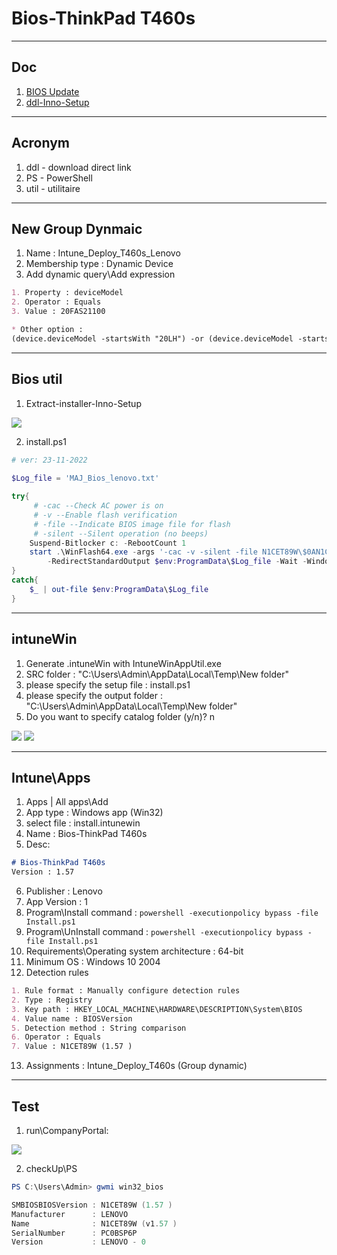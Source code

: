 # Bios-ThinkPad T460s

---

## Doc
1. [BIOS Update](https://pcsupport.lenovo.com/us/en/products/laptops-and-netbooks/thinkpad-t-series-laptops/thinkpad-t460s/downloads/ds112117)
2. [ddl-Inno-Setup](https://download.lenovo.com/pccbbs/mobiles/n1cuj44w.exe)

---

## Acronym
1. ddl - download direct link
2. PS - PowerShell
3. util - utilitaire

---

## New Group Dynmaic
1. Name : Intune_Deploy_T460s_Lenovo
2. Membership type : Dynamic Device
3. Add dynamic query\Add expression
````md
1. Property : deviceModel
2. Operator : Equals
3. Value : 20FAS21100

* Other option :
(device.deviceModel -startsWith "20LH") -or (device.deviceModel -startsWith "20LJ")
````

---

## Bios util
1. Extract-installer-Inno-Setup

[<img src="https://i.imgur.com/3zpXRTy.png">](https://i.imgur.com/3zpXRTy.png)

2. install.ps1
````ps1
# ver: 23-11-2022
 
$Log_file = 'MAJ_Bios_lenovo.txt'

try{
     # -cac --Check AC power is on
     # -v --Enable flash verification
     # -file --Indicate BIOS image file for flash
     # -silent --Silent operation (no beeps)
    Suspend-Bitlocker c: -RebootCount 1
    start .\WinFlash64.exe -args '-cac -v -silent -file N1CET89W\$0AN1C00.FL1' `
        -RedirectStandardOutput $env:ProgramData\$Log_file -Wait -WindowStyle Hidden
}
catch{
    $_ | out-file $env:ProgramData\$Log_file
}
````

---

## intuneWin 
1. Generate .intuneWin with IntuneWinAppUtil.exe
2. SRC folder : "C:\Users\Admin\AppData\Local\Temp\New folder"
3. please specify the setup file : install.ps1
4. please specify the output folder : "C:\Users\Admin\AppData\Local\Temp\New folder"
5. Do you want to specify catalog folder (y/n)? n

[<img src="https://i.imgur.com/2D6kdUl.png">](https://i.imgur.com/2D6kdUl.png)
[<img src="https://i.imgur.com/AsMMyZX.png">](https://i.imgur.com/AsMMyZX.png)

---

## Intune\Apps
1. Apps | All apps\Add
2. App type : Windows app (Win32)
3. select file : install.intunewin
4. Name : Bios-ThinkPad T460s
5. Desc:
````md
# Bios-ThinkPad T460s
Version : 1.57
````
6. Publisher : Lenovo
7. App Version : 1
8. Program\Install command : `powershell -executionpolicy bypass -file Install.ps1`
9. Program\UnInstall command : `powershell -executionpolicy bypass -file Install.ps1`
10. Requirements\Operating system architecture : 64-bit
11. Minimum OS : Windows 10 2004
12. Detection rules 
````md
1. Rule format : Manually configure detection rules
2. Type : Registry 
3. Key path : HKEY_LOCAL_MACHINE\HARDWARE\DESCRIPTION\System\BIOS
4. Value name : BIOSVersion
5. Detection method : String comparison
6. Operator : Equals
7. Value : N1CET89W (1.57 )
````
13. Assignments : Intune_Deploy_T460s (Group dynamic)

---

## Test
1. run\CompanyPortal:

[<img src="https://i.imgur.com/HfOOR90.png">](https://i.imgur.com/HfOOR90.png)

2. checkUp\PS
````ps1
PS C:\Users\Admin> gwmi win32_bios

SMBIOSBIOSVersion : N1CET89W (1.57 )
Manufacturer      : LENOVO
Name              : N1CET89W (v1.57 )
SerialNumber      : PC0BSP6P
Version           : LENOVO - 0
````
